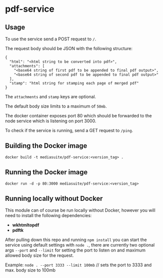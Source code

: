 # pdf-service

## Usage

To use the service send a POST request to `/`.

The request body should be JSON with the following structure:
```
{
  "html": "<html string to be converted into pdf>",
  "attachments": [
    "<base64 string of first pdf to be appended to final pdf output>",
    "<base64 string of second pdf to be appended to final pdf output>"
  ],
  "stamp": "html string for stamping each page of merged pdf"
}
```
The `attachments` and `stamp` keys are optional.

The default body size limits to a maximum of `50mb`.

The docker container exposes port 80 which should be forwarded to the node service which is listening on port 3000.

To check if the service is running, send a GET request to `/ping`.

## Building the Docker image

`docker build -t mediasuite/pdf-service:<version_tag> .`

## Running the Docker image

`docker run -d -p 80:3000 mediasuite/pdf-service:<version_tag>`

## Running locally without Docker

This module can of course be run locally without Docker, however you will need to install the following dependencies:

 - **wkhtmltopdf**
 - **pdftk**

After pulling down this repo and running `npm install` you can start the service using default settings with `node .`, there are currently two optional args `--port` and `--limit` for setting the port to listen on and maximum allowed body size for the request.

Example: `node . --port 3333 --limit 100mb` // sets the port to 3333 and max. body size to 100mb
